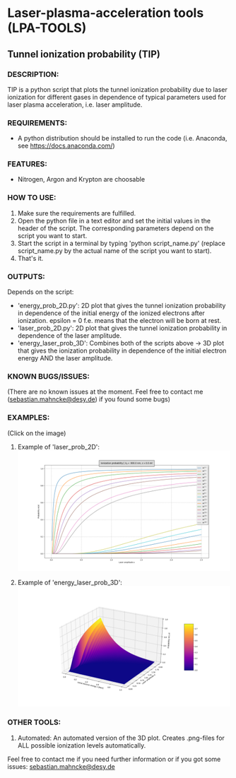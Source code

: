 # Laser-plasma-acceleration tools (LPA-TOOLS)

## Tunnel ionization probability (TIP)

### DESCRIPTION:

TIP is a python script that plots the tunnel ionization probability due to laser ionization for different gases in 
dependence of typical parameters used for laser plasma acceleration, i.e. laser amplitude.

### REQUIREMENTS:

- A python distribution should be installed to run the code (i.e. Anaconda, see https://docs.anaconda.com/)

### FEATURES:

- Nitrogen, Argon and Krypton are choosable

### HOW TO USE:

1. Make sure the requirements are fulfilled.
2. Open the python file in a text editor and set the initial values in the header of the script. The corresponding
   parameters depend on the script you want to start.
3. Start the script in a terminal by typing 'python script_name.py' (replace script_name.py by the actual name of the
   script you want to start).
4. That's it.
      
### OUTPUTS:

Depends on the script:

- 'energy_prob_2D.py': 2D plot that gives the tunnel ionization probability in dependence of the initial energy of the ionized electrons after ionization. epsilon = 0 f.e. means that the electron will be born at rest.
- 'laser_prob_2D.py': 2D plot that gives the tunnel ionization probability in dependence of the laser amplitude.
- 'energy_laser_prob_3D': Combines both of the scripts above -> 3D plot that gives the ionization probability in dependence of the initial electron energy AND the laser amplitude. 

### KNOWN BUGS/ISSUES:

(There are no known issues at the moment. Feel free to contact me (sebastian.mahncke@desy.de) if you found some bugs)

### EXAMPLES:
(Click on the image)
1. Example of 'laser_prob_2D':
![alt Example](https://github.com/smahncke/LPA-TOOLS/blob/master/tunnel_ionization/examples/example_2D_Argon.png?raw=true)

2. Example of 'energy_laser_prob_3D':
![alt Example](https://github.com/smahncke/LPA-TOOLS/blob/master/tunnel_ionization/examples/example_3D_Argon.png?raw=true)

### OTHER TOOLS:

1. Automated: An automated version of the 3D plot. Creates .png-files for ALL possible ionization levels automatically.


Feel free to contact me if you need further information or if you got some issues: sebastian.mahncke@desy.de


